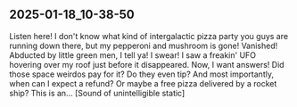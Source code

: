 2025-01-18_10-38-50
---
Listen here! I don't know what kind of intergalactic pizza party you guys are running down there, but my pepperoni and mushroom is gone! Vanished! Abducted by little green men, I tell ya! I swear! I saw a freakin' UFO hovering over my roof just before it disappeared. Now, I want answers! Did those space weirdos pay for it? Do they even tip? And most importantly, when can I expect a refund? Or maybe a free pizza delivered by a rocket ship? This is an...  [Sound of unintelligible static]

